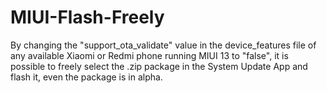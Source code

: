 # MIUI-Flash-Freely
By changing the "support_ota_validate" value in the device_features file of any available Xiaomi or Redmi phone running MIUI 13 to "false", it is possible to freely select the .zip package in the System Update App and flash it, even the package is in alpha.
